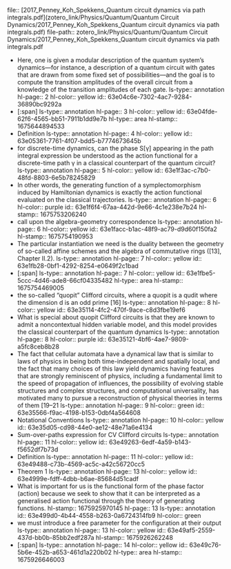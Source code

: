 file:: [2017_Penney_Koh_Spekkens_Quantum circuit dynamics via path integrals.pdf](zotero_link/Physics/Quantum/Quantum Circuit Dynamics/2017_Penney_Koh_Spekkens_Quantum circuit dynamics via path integrals.pdf)
file-path:: zotero_link/Physics/Quantum/Quantum Circuit Dynamics/2017_Penney_Koh_Spekkens_Quantum circuit dynamics via path integrals.pdf

- Here, one is given a modular description of the quantum system’s dynamics—for instance, a description of a quantum circuit with gates that are drawn from some fixed set of possibilities—and the goal is to compute the transition amplitudes of the overall circuit from a knowledge of the transition amplitudes of each gate.
  ls-type:: annotation
  hl-page:: 2
  hl-color:: yellow
  id:: 63e04c6e-7302-4ac7-9284-36890bc9292a
- [:span]
  ls-type:: annotation
  hl-page:: 3
  hl-color:: yellow
  id:: 63e04fde-62f6-4565-bb51-7911b1dd9e7b
  hl-type:: area
  hl-stamp:: 1675644894533
- Definition
  ls-type:: annotation
  hl-page:: 4
  hl-color:: yellow
  id:: 63e05361-7761-4f07-bdd5-b7774673645b
- for discrete-time dynamics, can the phase S[γ] appearing in the path integral expression be understood as the action functional for a discrete-time path γ in a classical counterpart of the quantum circuit?
  ls-type:: annotation
  hl-page:: 5
  hl-color:: yellow
  id:: 63e1f3ac-c7b0-48fd-8803-6e5b78245829
- In other words, the generating function of a symplectomorphism induced by Hamiltonian dynamics is exactly the action functional evaluated on the classical trajectories.
  ls-type:: annotation
  hl-page:: 6
  hl-color:: purple
  id:: 63e1f6f4-67aa-442d-9e66-4c1e238e7b24
  hl-stamp:: 1675753206240
- call upon the algebra-geometry correspondence
  ls-type:: annotation
  hl-page:: 6
  hl-color:: yellow
  id:: 63e1facc-b1ac-48f9-ac79-d9d60f150fa2
  hl-stamp:: 1675754190953
- The particular instantiation we need is the duality between the geometry of so-called affine schemes and the algebra of commutative rings ([13], Chapter II.2).
  ls-type:: annotation
  hl-page:: 7
  hl-color:: yellow
  id:: 63e1fb28-0bf1-4292-8254-e0649f2c1bad
- [:span]
  ls-type:: annotation
  hl-page:: 7
  hl-color:: yellow
  id:: 63e1fbe5-5ccc-4d46-ade8-66cf04335482
  hl-type:: area
  hl-stamp:: 1675754469005
- the so-called “quopit” Clifford circuits, where a quopit is a qudit where the dimension d is an odd prime [16]
  ls-type:: annotation
  hl-page:: 8
  hl-color:: yellow
  id:: 63e35114-4fc2-470f-9ace-c8d3fbe19ef6
- What is special about quopit Clifford circuits is that they are known to admit a noncontextual hidden variable model, and this model provides the classical counterpart of the quantum dynamics
  ls-type:: annotation
  hl-page:: 8
  hl-color:: purple
  id:: 63e35121-4bf6-4ae7-9809-a5fc8ceb8b28
- The fact that cellular automata have a dynamical law that is similar to laws of physics in being both time-independent and spatially local, and the fact that many choices of this law yield dynamics having features that are strongly reminiscent of physics, including a fundamental limit to the speed of propagation of influences, the possibility of evolving stable structures and complex structures, and computational universality, has motivated many to pursue a reconstruction of physical theories in terms of them [19–21
  ls-type:: annotation
  hl-page:: 9
  hl-color:: green
  id:: 63e35566-f9ac-4198-b153-0dbf4a564608
- Notational Conventions
  ls-type:: annotation
  hl-page:: 10
  hl-color:: yellow
  id:: 63e35d05-cd98-44e0-ae12-48e71a6e4134
- Sum-over-paths expression for CV Clifford circuits
  ls-type:: annotation
  hl-page:: 11
  hl-color:: yellow
  id:: 63e49263-6edf-4a59-b143-f5652df7b73d
- Definition
  ls-type:: annotation
  hl-page:: 11
  hl-color:: yellow
  id:: 63e49488-c73b-4569-ac5c-a42c56720cc5
- Theorem 1
  ls-type:: annotation
  hl-page:: 13
  hl-color:: yellow
  id:: 63e4999e-fdff-4dbb-b6ae-85684d51cadf
- What is important for us is the functional form of the phase factor (action) because we seek to show that it can be interpreted as a generalised action functional through the theory of generating functions.
  hl-stamp:: 1675925970145
  hl-page:: 13
  ls-type:: annotation
  id:: 63e499d0-4b44-4558-b263-0a6724314fb9
  hl-color:: green
- we must introduce a free parameter for the configuration at their output
  ls-type:: annotation
  hl-page:: 13
  hl-color:: yellow
  id:: 63e49af5-2559-437d-bb0b-85bb2edf287a
  hl-stamp:: 1675926262248
- [:span]
  ls-type:: annotation
  hl-page:: 14
  hl-color:: yellow
  id:: 63e49c76-5b6e-452b-a653-461d1a220b02
  hl-type:: area
  hl-stamp:: 1675926646003